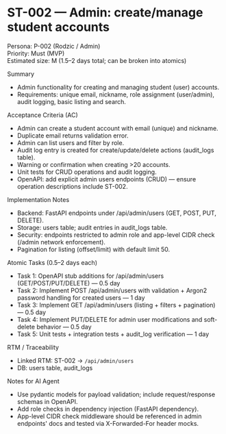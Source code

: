 # ST-002 — Admin: create/manage student accounts

Persona: P-002 (Rodzic / Admin)  
Priority: Must (MVP)  
Estimated size: M (1.5–2 days total; can be broken into atomics)

Summary
- Admin functionality for creating and managing student (user) accounts.
- Requirements: unique email, nickname, role assignment (user/admin), audit logging, basic listing and search.

Acceptance Criteria (AC)
- Admin can create a student account with email (unique) and nickname.
- Duplicate email returns validation error.
- Admin can list users and filter by role.
- Audit log entry is created for create/update/delete actions (audit_logs table).
- Warning or confirmation when creating >20 accounts.
- Unit tests for CRUD operations and audit logging.
- OpenAPI: add explicit admin users endpoints (CRUD) — ensure operation descriptions include ST-002.

Implementation Notes
- Backend: FastAPI endpoints under /api/admin/users (GET, POST, PUT, DELETE).
- Storage: users table; audit entries in audit_logs table.
- Security: endpoints restricted to admin role and app-level CIDR check (/admin network enforcement).
- Pagination for listing (offset/limit) with default limit 50.

Atomic Tasks (0.5–2 days each)
- Task 1: OpenAPI stub additions for /api/admin/users (GET/POST/PUT/DELETE) — 0.5 day
- Task 2: Implement POST /api/admin/users with validation + Argon2 password handling for created users — 1 day
- Task 3: Implement GET /api/admin/users (listing + filters + pagination) — 0.5 day
- Task 4: Implement PUT/DELETE for admin user modifications and soft-delete behavior — 0.5 day
- Task 5: Unit tests + integration tests + audit_log verification — 1 day

RTM / Traceability
- Linked RTM: ST-002 -> `/api/admin/users`
- DB: users table, audit_logs

Notes for AI Agent
- Use pydantic models for payload validation; include request/response schemas in OpenAPI.
- Add role checks in dependency injection (FastAPI dependency).
- App-level CIDR check middleware should be referenced in admin endpoints' docs and tested via X-Forwarded-For header mocks.